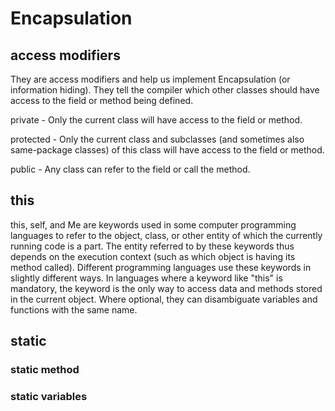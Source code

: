 # Encapsulation 

## access modifiers 

They are access modifiers and help us implement Encapsulation (or information hiding). They tell the compiler which other classes should have access to the field or method being defined.

private - Only the current class will have access to the field or method.

protected - Only the current class and subclasses (and sometimes also same-package classes) of this class will have access to the field or method.

public - Any class can refer to the field or call the method.


## this

this, self, and Me are keywords used in some computer programming languages to refer to the object, class, or other entity of which the currently running code is a part. The entity referred to by these keywords thus depends on the execution context (such as which object is having its method called). Different programming languages use these keywords in slightly different ways. In languages where a keyword like "this" is mandatory, the keyword is the only way to access data and methods stored in the current object. Where optional, they can disambiguate variables and functions with the same name.

## static

### static method

### static variables

